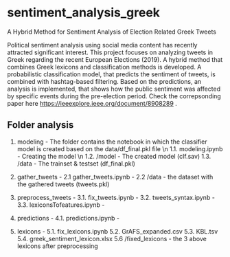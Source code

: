 # sentiment_analysis_greek
A Hybrid Method for Sentiment Analysis of Election Related Greek Tweets

Political sentiment analysis using social media content has recently attracted significant interest. This project focuses on analyzing tweets in Greek regarding the recent European Elections (2019). A hybrid method that combines Greek lexicons and classification methods is developed. A probabilistic classification model, that predicts the sentiment of tweets, is combined with hashtag-based filtering. Based on the predictions, an analysis is implemented, that shows how the public sentiment was affected by specific events during the pre-election period. Check the correpsonding paper here https://ieeexplore.ieee.org/document/8908289 .

## Folder analysis

1) modeling - The folder contains the notebook in which the classifier model is created based on the data/df_final.pkl file \n
1.1. modeling.ipynb - Creating the model \n
1.2. /model - The created model (clf.sav)
1.3. /data - The trainset & testset (df_final.pkl)

2) gather_tweets - 
2.1 gather_tweets.ipynb - 
2.2 /data - the dataset with the gathered tweets (tweets.pkl)

3) preprocess_tweets - 
3.1. fix_tweets.ipynb - 
3.2. tweets_syntax.ipynb - 
3.3. lexiconsTofeatures.ipynb - 

4) predictions - 
4.1. predictions.ipynb - 

5) lexicons -
5.1. fix_lexicons.ipynb
5.2. GrAFS_expanded.csv
5.3. KBL.tsv
5.4. greek_sentiment_lexicon.xlsx
5.6 /fixed_lexicons - the 3 above lexicons after preprocessing


